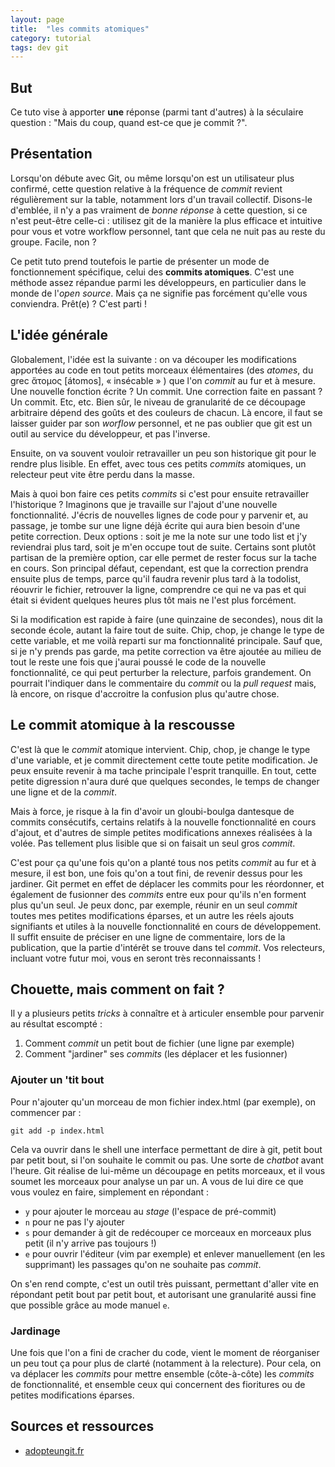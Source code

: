 ```yaml
---
layout: page
title:  "les commits atomiques"
category: tutorial
tags: dev git 
---
```


## But

Ce tuto vise à apporter **une** réponse (parmi tant d'autres) à la séculaire question : "Mais du coup, quand est-ce que je commit ?".

## Présentation

Lorsqu'on débute avec Git, ou même lorsqu'on est un utilisateur plus confirmé, cette question relative à la fréquence de *commit* revient régulièrement sur la table, notamment lors d'un travail collectif. Disons-le d'emblée, il n'y a pas vraiment de *bonne réponse* à cette question, si ce n'est peut-être celle-ci : utilisez git de la manière la plus efficace et intuitive pour vous et votre workflow personnel, tant que cela ne nuit pas au reste du groupe. Facile, non ?

Ce petit tuto prend toutefois le partie de présenter un mode de fonctionnement spécifique, celui des **commits atomiques**. C'est une méthode assez répandue parmi les développeurs, en particulier dans le monde de l'*open source*. Mais ça ne signifie pas forcément qu'elle vous conviendra. Prêt(e) ? C'est parti !

## L'idée générale

Globalement, l'idée est la suivante : on va découper les modifications apportées au code en tout petits morceaux élémentaires (des *atomes*, du grec ἄτομος [átomos], « insécable » ) que l'on *commit* au fur et à mesure. Une nouvelle fonction écrite ? Un commit. Une correction faite en passant ? Un commit. Etc, etc. Bien sûr, le niveau de granularité de ce découpage arbitraire dépend des goûts et des couleurs de chacun. Là encore, il faut se laisser guider par son *worflow* personnel, et ne pas oublier que git est un outil au service du développeur, et pas l'inverse.

Ensuite, on va souvent vouloir retravailler un peu son historique git pour le rendre plus lisible. En effet, avec tous ces petits *commits* atomiques, un relecteur peut vite être perdu dans la masse.

Mais à quoi bon faire ces petits *commits* si c'est pour ensuite retravailler l'historique ? Imaginons que je travaille sur l'ajout d'une nouvelle fonctionnalité. J'écris de nouvelles lignes de code pour y parvenir et, au passage, je tombe sur une ligne déjà écrite qui aura bien besoin d'une petite correction. Deux options : soit je me la note sur une todo list et j'y reviendrai plus tard, soit je m'en occupe tout de suite. Certains sont plutôt partisan de la première option, car elle permet de rester focus sur la tache en cours. Son principal défaut, cependant, est que la correction prendra ensuite plus de temps, parce qu'il faudra revenir plus tard à la todolist, réouvrir le fichier, retrouver la ligne, comprendre ce qui ne va pas et qui était si évident quelques heures plus tôt mais ne l'est plus forcément.

Si la modification est rapide à faire (une quinzaine de secondes), nous dit la seconde école, autant la faire tout de suite. Chip, chop, je change le type de cette variable, et me voilà reparti sur ma fonctionnalité principale. Sauf que, si je n'y prends pas garde, ma petite correction va être ajoutée au milieu de tout le reste une fois que j'aurai poussé le code de la nouvelle fonctionnalité, ce qui peut perturber la relecture, parfois grandement. On pourrait l'indiquer dans le commentaire du *commit* ou la *pull request* mais, là encore, on risque d'accroitre la confusion plus qu'autre chose.

## Le commit atomique à la rescousse

C'est là que le *commit* atomique intervient. Chip, chop, je change le type d'une variable, et je commit directement cette toute petite modification. Je peux ensuite revenir à ma tache principale l'esprit tranquille. En tout, cette petite digression n'aura duré que quelques secondes, le temps de changer une ligne et de la *commit*.

Mais à force, je risque à la fin d'avoir un gloubi-boulga dantesque de commits consécutifs, certains relatifs à la nouvelle fonctionnalité en cours d'ajout, et d'autres de simple petites modifications annexes réalisées à la volée. Pas tellement plus lisible que si on faisait un seul gros *commit*.

C'est pour ça qu'une fois qu'on a planté tous nos petits *commit* au fur et à mesure, il est bon, une fois qu'on a tout fini, de revenir dessus pour les jardiner. Git permet en effet de déplacer les commits pour les réordonner, et également de fusionner des *commits* entre eux pour qu'ils n'en forment plus qu'un seul. Je peux donc, par exemple, réunir en un seul *commit* toutes mes petites modifications éparses, et un autre les réels ajouts signifiants et utiles à la nouvelle fonctionnalité en cours de développement. Il suffit ensuite de préciser en une ligne de commentaire, lors de la publication, que la partie d'intérêt se trouve dans tel *commit*. Vos relecteurs, incluant votre futur moi, vous en seront très reconnaissants !

## Chouette, mais comment on fait ?

Il y a plusieurs petits *tricks* à connaître et à articuler ensemble pour parvenir au résultat escompté :
1. Comment *commit* un petit bout de fichier (une ligne par exemple)
2. Comment "jardiner" ses *commits* (les déplacer et les fusionner)

### Ajouter un 'tit bout

Pour n'ajouter qu'un morceau de mon fichier index.html (par exemple), on commencer par :

~~~ shell
git add -p index.html
~~~

Cela va ouvrir dans le shell une interface permettant de dire à git, petit bout par petit bout, si l'on souhaite le commit ou pas. Une sorte de *chatbot* avant l'heure. Git réalise de lui-même un découpage en petits morceaux, et il vous soumet les morceaux pour analyse un par un. A vous de lui dire ce que vous voulez en faire, simplement en répondant :
- `y` pour ajouter le morceau au *stage* (l'espace de pré-commit)
- `n` pour ne pas l'y ajouter
- `s` pour demander à git de redécouper ce morceaux en morceaux plus petit (il n'y arrive pas toujours !)
- `e` pour ouvrir l'éditeur (vim par exemple) et enlever manuellement (en les supprimant) les passages qu'on ne souhaite pas *commit*.

On s'en rend compte, c'est un outil très puissant, permettant d'aller vite en répondant petit bout par petit bout, et autorisant une granularité aussi fine que possible grâce au mode manuel `e`.

### Jardinage

Une fois que l'on a fini de cracher du code, vient le moment de réorganiser un peu tout ça pour plus de clarté (notamment à la relecture). Pour cela, on va déplacer les *commits* pour mettre ensemble (côte-à-côte) les *commits* de fonctionnalité, et ensemble ceux qui concernent des fioritures ou de petites modifications éparses.

## Sources et ressources

- [adopteungit.fr](http://adopteungit.fr/methodologie/2017/04/26/commits-atomiques-la-bonne-approche.html)